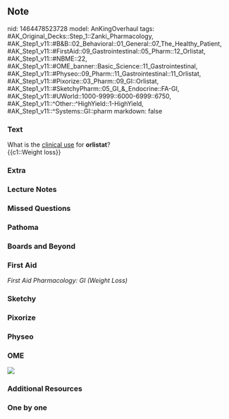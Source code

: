 ## Note
nid: 1464478523728
model: AnKingOverhaul
tags: #AK_Original_Decks::Step_1::Zanki_Pharmacology, #AK_Step1_v11::#B&B::02_Behavioral::01_General::07_The_Healthy_Patient, #AK_Step1_v11::#FirstAid::09_Gastrointestinal::05_Pharm::12_Orlistat, #AK_Step1_v11::#NBME::22, #AK_Step1_v11::#OME_banner::Basic_Science::11_Gastrointestinal, #AK_Step1_v11::#Physeo::09_Pharm::11_Gastrointestinal::11_Orlistat, #AK_Step1_v11::#Pixorize::03_Pharm::09_GI::Orlistat, #AK_Step1_v11::#SketchyPharm::05_GI_&_Endocrine::FA-GI, #AK_Step1_v11::#UWorld::1000-9999::6000-6999::6750, #AK_Step1_v11::^Other::^HighYield::1-HighYield, #AK_Step1_v11::^Systems::GI::pharm
markdown: false

### Text
<div>
  What is the <u>clinical use</u> for <b>orlistat</b>?
</div>
<div>
  {{c1::Weight loss}}
</div>

### Extra


### Lecture Notes


### Missed Questions


### Pathoma


### Boards and Beyond


### First Aid
<div>
  <i>First Aid Pharmacology: GI</i> <i>(Weight Loss)</i>
</div>

### Sketchy


### Pixorize


### Physeo


### OME
<div class="ome-widget">
  <a href=
  "https://onlinemeded.org/spa/gastrointestinal?ref=anki"><img src=
  "_OME_AnkiFlashcards_Topic_4.png"></a>
</div>

### Additional Resources


### One by one

